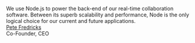 We use Node.js to power the back-end of our real-time collaboration software. Between its superb scalability and performance, Node is the only logical choice for our current and future applications.  
[Pete Fredricks](http://zingproject.com)  
Co-Founder, CEO
